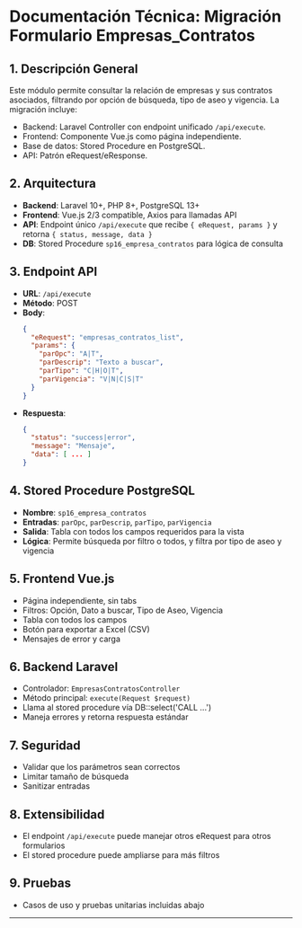 # Documentación Técnica: Migración Formulario Empresas_Contratos

## 1. Descripción General
Este módulo permite consultar la relación de empresas y sus contratos asociados, filtrando por opción de búsqueda, tipo de aseo y vigencia. La migración incluye:
- Backend: Laravel Controller con endpoint unificado `/api/execute`.
- Frontend: Componente Vue.js como página independiente.
- Base de datos: Stored Procedure en PostgreSQL.
- API: Patrón eRequest/eResponse.

## 2. Arquitectura
- **Backend**: Laravel 10+, PHP 8+, PostgreSQL 13+
- **Frontend**: Vue.js 2/3 compatible, Axios para llamadas API
- **API**: Endpoint único `/api/execute` que recibe `{ eRequest, params }` y retorna `{ status, message, data }`
- **DB**: Stored Procedure `sp16_empresa_contratos` para lógica de consulta

## 3. Endpoint API
- **URL**: `/api/execute`
- **Método**: POST
- **Body**:
  ```json
  {
    "eRequest": "empresas_contratos_list",
    "params": {
      "parOpc": "A|T",
      "parDescrip": "Texto a buscar",
      "parTipo": "C|H|O|T",
      "parVigencia": "V|N|C|S|T"
    }
  }
  ```
- **Respuesta**:
  ```json
  {
    "status": "success|error",
    "message": "Mensaje",
    "data": [ ... ]
  }
  ```

## 4. Stored Procedure PostgreSQL
- **Nombre**: `sp16_empresa_contratos`
- **Entradas**: `parOpc`, `parDescrip`, `parTipo`, `parVigencia`
- **Salida**: Tabla con todos los campos requeridos para la vista
- **Lógica**: Permite búsqueda por filtro o todos, y filtra por tipo de aseo y vigencia

## 5. Frontend Vue.js
- Página independiente, sin tabs
- Filtros: Opción, Dato a buscar, Tipo de Aseo, Vigencia
- Tabla con todos los campos
- Botón para exportar a Excel (CSV)
- Mensajes de error y carga

## 6. Backend Laravel
- Controlador: `EmpresasContratosController`
- Método principal: `execute(Request $request)`
- Llama al stored procedure vía DB::select('CALL ...')
- Maneja errores y retorna respuesta estándar

## 7. Seguridad
- Validar que los parámetros sean correctos
- Limitar tamaño de búsqueda
- Sanitizar entradas

## 8. Extensibilidad
- El endpoint `/api/execute` puede manejar otros eRequest para otros formularios
- El stored procedure puede ampliarse para más filtros

## 9. Pruebas
- Casos de uso y pruebas unitarias incluidas abajo

---
